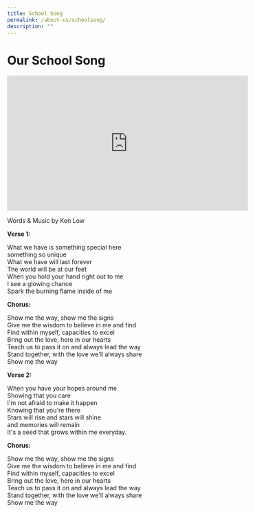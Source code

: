 ```yaml
---
title: School Song
permalink: /about-us/schoolsong/
description: ""
---
```

<h1>Our School Song</h1>

<iframe width="560" height="315" src="https://www.youtube.com/embed/fwVODfq0tI8" title="YouTube video player" frameborder="0" allow="accelerometer; autoplay; clipboard-write; encrypted-media; gyroscope; picture-in-picture; web-share" allowfullscreen=""></iframe>

<p>Words &amp; Music by Ken Low</p>
	
<p><strong>Verse 1:</strong></p>
	
<div align="justify">What we have is something special here<br>
something so unique<br>
What we have will last forever<br>
The world will be at our feet<br>
When you hold your hand right out to me<br>
I see a glowing chance<br>
Spark the burning flame inside of me</div>
<p><strong>Chorus:</strong></p>
<div align="justify">Show me the way, show me the signs<br>
Give me the wisdom to believe in me and find<br>
Find within myself, capacities to excel<br>
Bring out the love, here in our hearts<br>
Teach us to pass it on and always lead the way<br>
Stand together, with the love we'll always share<br>
Show me the way</div>
	
<p><strong>Verse 2:</strong></p>
	
<div align="justify">When you have your hopes around me<br>
	Showing that you care<br>
	I'm not afraid to make it happen<br>
	Knowing that you're there<br>
	Stars will rise and stars will shine<br>
	and memories will remain<br>
	It's a seed that grows within me everyday.</div>
<p><strong>Chorus:</strong></p>
<div align="justify">Show me the way, show me the signs<br>
	Give me the wisdom to believe in me and find<br>
	Find within myself, capacities to excel<br>
	Bring out the love, here in our hearts<br>
	Teach us to pass it on and always lead the way<br>
	Stand together, with the love we'll always share<br>
	Show me the way
</div>